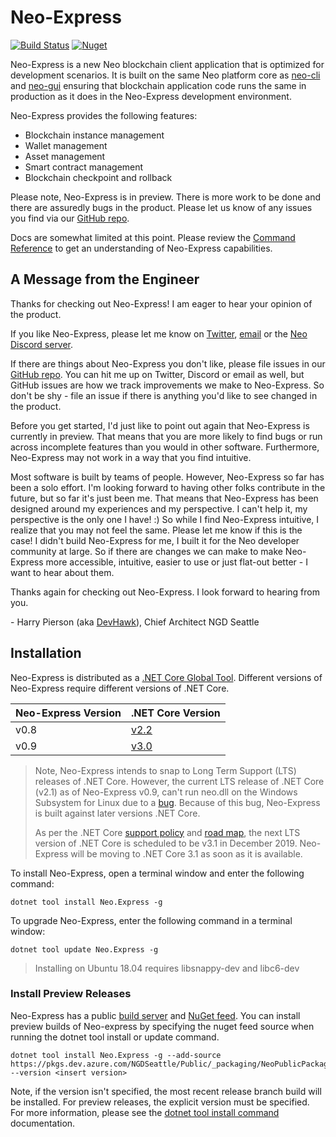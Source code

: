 <!-- markdownlint-enable -->
# Neo-Express
[![Build Status](https://dev.azure.com/NGDSeattle/Public/_apis/build/status/neo-project.neo-express?branchName=master)](https://dev.azure.com/NGDSeattle/Public/_build/latest?definitionId=24&branchName=master)
[![Nuget](https://img.shields.io/nuget/v/Neo.Express)](https://www.nuget.org/packages/Neo.Express/)

Neo-Express is a new Neo blockchain client application that is optimized for
development scenarios. It is built on the same Neo platform core as
[neo-cli](https://docs.neo.org/docs/en-us/node/cli/setup.html) and
[neo-gui](https://docs.neo.org/docs/en-us/node/gui/install.html) ensuring that
blockchain application code runs the same in production as it does in the
Neo-Express development environment.

Neo-Express provides the following features:

- Blockchain instance management
- Wallet management
- Asset management
- Smart contract management
- Blockchain checkpoint and rollback

Please note, Neo-Express is in preview. There is more work to be done and there
are assuredly bugs in the product. Please let us know of any issues you find via
our [GitHub repo](https://github.com/neo-project/neo-express/issues).

Docs are somewhat limited at this point. Please review the
[Command Reference](docs\command-reference.md) to get an understanding of
Neo-Express capabilities.

## A Message from the Engineer

Thanks for checking out Neo-Express! I am eager to hear your opinion of the product.

If you like Neo-Express, please let me know on [Twitter](https://twitter.com/devhawk),
[email](mailto:devhawk@outlook.com) or the [Neo Discord server](https://discord.gg/G5WEPwC).

If there are things about Neo-Express you don't like, please file issues in our
[GitHub repo](https://github.com/neo-project/neo-express/issues). You can hit me up on
Twitter, Discord or email as well, but GitHub issues are how we track improvements
we make to Neo-Express. So don't be shy - file an issue if there is anything
you'd like to see changed in the product.

Before you get started, I'd just like to point out again that Neo-Express is
currently in preview. That means that you are more likely to find bugs or run
across incomplete features than you would in other software. Furthermore, Neo-Express
may not work in a way that you find intuitive.

Most software is built by teams of people. However, Neo-Express so far has been
a solo effort. I'm looking forward to having other folks contribute in the future,
but so far it's just been me. That means that Neo-Express has been designed around
my experiences and my perspective. I can't help it, my perspective is the only
one I have! :) So while I find Neo-Express intuitive, I realize that you may not
feel the same. Please let me know if this is the case! I didn't build Neo-Express
for me, I built it for the Neo developer community at large. So if there are
changes we can make to make Neo-Express more accessible, intuitive, easier to
use or just flat-out better - I want to hear about them.

Thanks again for checking out Neo-Express. I look forward to hearing from you.

\- Harry Pierson (aka [DevHawk](http://devhawk.net)), Chief Architect NGD Seattle

## Installation

Neo-Express is distributed as a
[.NET Core Global Tool](https://docs.microsoft.com/en-us/dotnet/core/tools/global-tools).
Different versions of Neo-Express require different versions of .NET Core.

|Neo-Express Version|.NET Core Version|
|-------------------|-----------------|
| v0.8 | [v2.2](https://dotnet.microsoft.com/download/dotnet-core/2.2) |
| v0.9 | [v3.0](https://dotnet.microsoft.com/download/dotnet-core/3.0) |

> Note, Neo-Express intends to snap to Long Term Support (LTS) releases of .NET Core.
> However, the current LTS release of .NET Core (v2.1) as of Neo-Express v0.9,
> can't run neo.dll on the Windows Subsystem for Linux due to a
> [bug](https://github.com/dotnet/corefx/issues/26476). Because of this bug,
> Neo-Express is built against later versions .NET Core.
>
> As per the .NET Core [support policy](https://github.com/dotnet/core/blob/master/microsoft-support.md#current-releases)
> and [road map](https://github.com/dotnet/core/blob/master/roadmap.md#upcoming-ship-dates),
> the next LTS version of .NET Core is scheduled to be v3.1 in December 2019.
> Neo-Express will be moving to .NET Core 3.1 as soon as it is available.  

To install Neo-Express, open a terminal window and enter the following command:

``` shell
dotnet tool install Neo.Express -g
```

To upgrade Neo-Express, enter the following command in a terminal window:

``` shell
dotnet tool update Neo.Express -g
```

> Installing on Ubuntu 18.04 requires libsnappy-dev and libc6-dev

### Install Preview Releases

Neo-Express has a public [build server](https://dev.azure.com/NGDSeattle/Public/_build?definitionId=24)
and [NuGet feed](https://dev.azure.com/NGDSeattle/Public/_packaging?_a=package&feed=NeoPublicPackages&package=Neo.Express&protocolType=NuGet).
You can install preview builds of Neo-express by specifying the nuget feed source
when running the dotnet tool install or update command.

``` shell
dotnet tool install Neo.Express -g --add-source https://pkgs.dev.azure.com/NGDSeattle/Public/_packaging/NeoPublicPackages/nuget/v3/index.json --version <insert version>
```

Note, if the version isn't specified, the most recent release branch build will
be installed. For preview releases, the explicit version must be specified.
For more information, please see the
[dotnet tool install command](https://docs.microsoft.com/en-us/dotnet/core/tools/dotnet-tool-install#options)
documentation.
